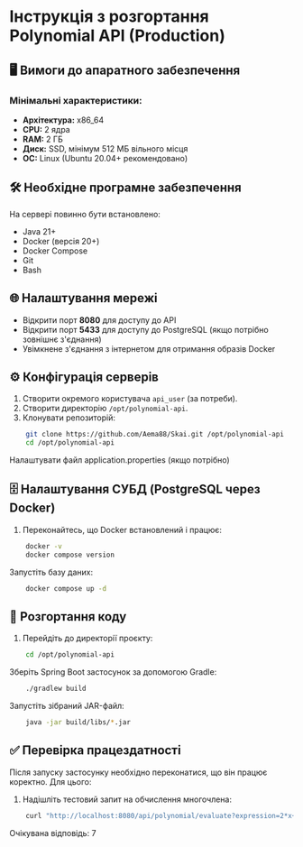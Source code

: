 # Інструкція з розгортання Polynomial API (Production)

## 🖥️ Вимоги до апаратного забезпечення

### Мінімальні характеристики:
- **Архітектура:** x86_64
- **CPU:** 2 ядра
- **RAM:** 2 ГБ
- **Диск:** SSD, мінімум 512 МБ вільного місця
- **ОС:** Linux (Ubuntu 20.04+ рекомендовано)

## 🛠️ Необхідне програмне забезпечення

На сервері повинно бути встановлено:

- Java 21+
- Docker (версія 20+)
- Docker Compose
- Git
- Bash

## 🌐 Налаштування мережі

- Відкрити порт **8080** для доступу до API
- Відкрити порт **5433** для доступу до PostgreSQL (якщо потрібно зовнішнє з'єднання)
- Увімкнене з'єднання з інтернетом для отримання образів Docker

## ⚙️ Конфігурація серверів

1. Створити окремого користувача `api_user` (за потреби).
2. Створити директорію `/opt/polynomial-api`.
3. Клонувати репозиторій:

```bash
    git clone https://github.com/Aema88/Skai.git /opt/polynomial-api
    cd /opt/polynomial-api
```

Налаштувати файл application.properties (якщо потрібно)

## 🗄️ Налаштування СУБД (PostgreSQL через Docker)

1. Переконайтесь, що Docker встановлений і працює:
```bash
    docker -v
    docker compose version
```
Запустіть базу даних:
```bash
    docker compose up -d
```

## 🚀 Розгортання коду

1. Перейдіть до директорії проєкту:

```bash
    cd /opt/polynomial-api
```
Зберіть Spring Boot застосунок за допомогою Gradle:
```bash
    ./gradlew build
```
Запустіть зібраний JAR-файл:
```bash
    java -jar build/libs/*.jar
```
## ✅ Перевірка працездатності

Після запуску застосунку необхідно переконатися, що він працює коректно. Для цього:

1. Надішліть тестовий запит на обчислення многочлена:

```bash
    curl "http://localhost:8080/api/polynomial/evaluate?expression=2*x+1&x=3"
```
Очікувана відповідь: 7

